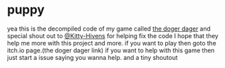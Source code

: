 # puppy
 yea this is the decompiled code of my game called <a href="https://puppylover20121031.itch.io/thedodger">the doger dager</a> and special shout out to <a href="https://github.com/Kitty-Hivens">@Kitty-Hivens</a> for helping fix the code I hope that they help me more with this project and more. if you want to play then goto the itch.io page.(the doger dager link) if you want to help with this game then just start a issue saying you wanna help. and a tiny shoutout 
 
 